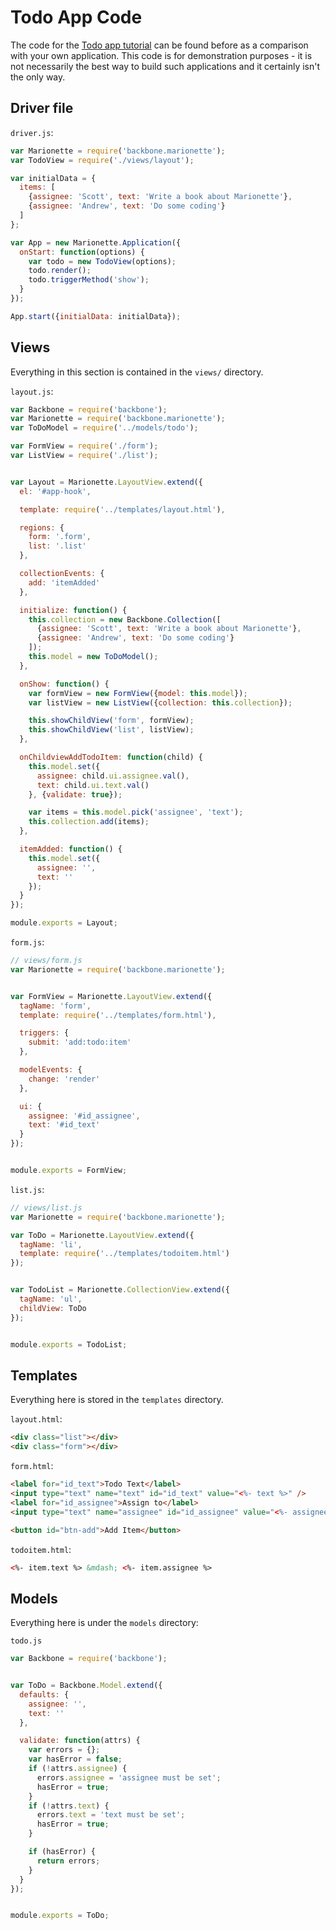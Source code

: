 # Todo App Code

The code for the [Todo app tutorial][todotutorial] can be found before as a
comparison with your own application. This code is for demonstration purposes -
it is not necessarily the best way to build such applications and it certainly
isn't the only way.


## Driver file

`driver.js`:

```js
var Marionette = require('backbone.marionette');
var TodoView = require('./views/layout');

var initialData = {
  items: [
    {assignee: 'Scott', text: 'Write a book about Marionette'},
    {assignee: 'Andrew', text: 'Do some coding'}
  ]
};

var App = new Marionette.Application({
  onStart: function(options) {
    var todo = new TodoView(options);
    todo.render();
    todo.triggerMethod('show');
  }
});

App.start({initialData: initialData});
```

## Views

Everything in this section is contained in the `views/` directory.

`layout.js`:

```js
var Backbone = require('backbone');
var Marionette = require('backbone.marionette');
var ToDoModel = require('../models/todo');

var FormView = require('./form');
var ListView = require('./list');


var Layout = Marionette.LayoutView.extend({
  el: '#app-hook',

  template: require('../templates/layout.html'),

  regions: {
    form: '.form',
    list: '.list'
  },

  collectionEvents: {
    add: 'itemAdded'
  },

  initialize: function() {
    this.collection = new Backbone.Collection([
      {assignee: 'Scott', text: 'Write a book about Marionette'},
      {assignee: 'Andrew', text: 'Do some coding'}
    ]);
    this.model = new ToDoModel();
  },

  onShow: function() {
    var formView = new FormView({model: this.model});
    var listView = new ListView({collection: this.collection});

    this.showChildView('form', formView);
    this.showChildView('list', listView);
  },

  onChildviewAddTodoItem: function(child) {
    this.model.set({
      assignee: child.ui.assignee.val(),
      text: child.ui.text.val()
    }, {validate: true});

    var items = this.model.pick('assignee', 'text');
    this.collection.add(items);
  },

  itemAdded: function() {
    this.model.set({
      assignee: '',
      text: ''
    });
  }
});

module.exports = Layout;
```

`form.js`:

```js
// views/form.js
var Marionette = require('backbone.marionette');


var FormView = Marionette.LayoutView.extend({
  tagName: 'form',
  template: require('../templates/form.html'),

  triggers: {
    submit: 'add:todo:item'
  },

  modelEvents: {
    change: 'render'
  },

  ui: {
    assignee: '#id_assignee',
    text: '#id_text'
  }
});


module.exports = FormView;
```

`list.js`:

```js
// views/list.js
var Marionette = require('backbone.marionette');

var ToDo = Marionette.LayoutView.extend({
  tagName: 'li',
  template: require('../templates/todoitem.html')
});


var TodoList = Marionette.CollectionView.extend({
  tagName: 'ul',
  childView: ToDo
});


module.exports = TodoList;
```

## Templates

Everything here is stored in the `templates` directory.

`layout.html`:

```html
<div class="list"></div>
<div class="form"></div>
```

`form.html`:

```html
<label for="id_text">Todo Text</label>
<input type="text" name="text" id="id_text" value="<%- text %>" />
<label for="id_assignee">Assign to</label>
<input type="text" name="assignee" id="id_assignee" value="<%- assignee %>"/>

<button id="btn-add">Add Item</button>
```

`todoitem.html`:

```html
<%- item.text %> &mdash; <%- item.assignee %>
```

## Models

Everything here is under the `models` directory:

`todo.js`

```js
var Backbone = require('backbone');


var ToDo = Backbone.Model.extend({
  defaults: {
    assignee: '',
    text: ''
  },

  validate: function(attrs) {
    var errors = {};
    var hasError = false;
    if (!attrs.assignee) {
      errors.assignee = 'assignee must be set';
      hasError = true;
    }
    if (!attrs.text) {
      errors.text = 'text must be set';
      hasError = true;
    }

    if (hasError) {
      return errors;
    }
  }
});


module.exports = ToDo;
```

[todotutorial]: ../../../getting_started/tutorial/README.md
